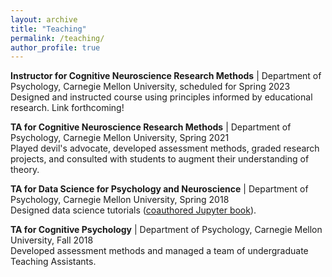 ```yaml
---
layout: archive
title: "Teaching"
permalink: /teaching/
author_profile: true
---
```


<b>Instructor for Cognitive Neuroscience Research Methods</b> | Department of Psychology, Carnegie Mellon University, scheduled for Spring 2023
<br>Designed and instructed course using principles informed by educational research. Link forthcoming!
<br>

<b>TA for Cognitive Neuroscience Research Methods</b> | Department of Psychology, Carnegie Mellon University, Spring 2021
<br>Played devil's advocate, developed assessment methods, graded research projects, and consulted with students to augment their understanding of theory. 
<br>

<b>TA for Data Science for Psychology and Neuroscience</b> | Department of Psychology, Carnegie Mellon University, Spring 2018
<br>Designed data science tutorials ([coauthored Jupyter book](https://coaxlab.github.io/Data-Explorations/intro.html)). 
<br>

<b>TA for Cognitive Psychology</b> | Department of Psychology, Carnegie Mellon University, Fall 2018
<br>Developed assessment methods and managed a team of undergraduate Teaching Assistants.
